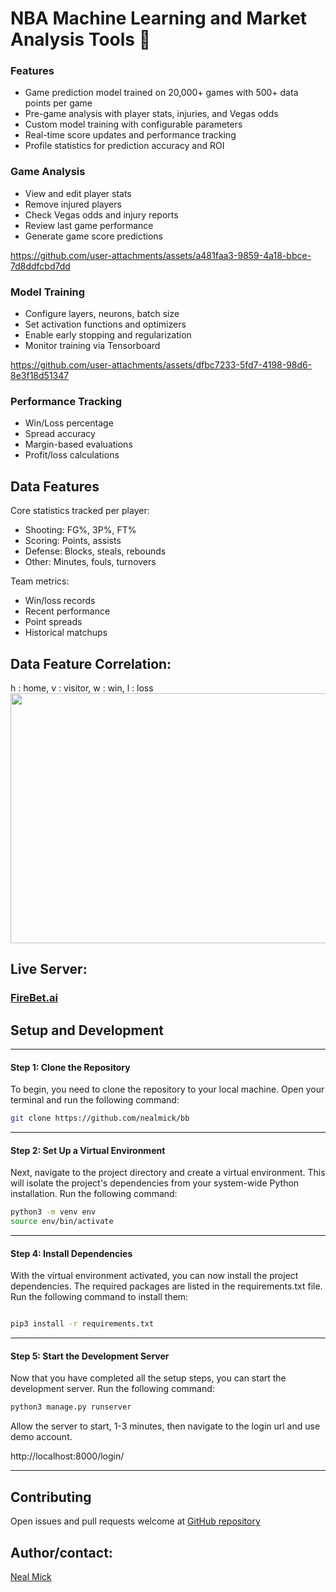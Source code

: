 # NBA Machine Learning and Market Analysis Tools 🏀

### Features
- Game prediction model trained on 20,000+ games with 500+ data points per game
- Pre-game analysis with player stats, injuries, and Vegas odds
- Custom model training with configurable parameters
- Real-time score updates and performance tracking
- Profile statistics for prediction accuracy and ROI


### Game Analysis
- View and edit player stats 
- Remove injured players
- Check Vegas odds and injury reports
- Review last game performance
- Generate game score predictions

https://github.com/user-attachments/assets/a481faa3-9859-4a18-bbce-7d8ddfcbd7dd

### Model Training
- Configure layers, neurons, batch size
- Set activation functions and optimizers 
- Enable early stopping and regularization
- Monitor training via Tensorboard

https://github.com/user-attachments/assets/dfbc7233-5fd7-4198-98d6-8e3f18d51347


### Performance Tracking
- Win/Loss percentage
- Spread accuracy 
- Margin-based evaluations
- Profit/loss calculations

## Data Features

Core statistics tracked per player:
- Shooting: FG%, 3P%, FT%
- Scoring: Points, assists
- Defense: Blocks, steals, rebounds
- Other: Minutes, fouls, turnovers

Team metrics:
- Win/loss records
- Recent performance
- Point spreads
- Historical matchups

## Data Feature Correlation:
h : home, v : visitor, w : win, l : loss
<img  src="https://i.imgur.com/xJMmvZR.png"  width="800"  height="400"  />



## Live Server:
### [FireBet.ai](https://FireBet.ai)  



## Setup and Development

---

#### Step 1: Clone the Repository

To begin, you need to clone the repository to your local machine. Open your terminal and run the following command:

```bash
git clone https://github.com/nealmick/bb
```

---



#### Step 2: Set Up a Virtual Environment
Next, navigate to the project directory and create a virtual environment. This will isolate the project's dependencies from your system-wide Python installation. Run the following command:
```bash
python3 -m venv env
source env/bin/activate
```

---


#### Step 4: Install Dependencies
With the virtual environment activated, you can now install the project dependencies. The required packages are listed in the requirements.txt file. Run the following command to install them:
```bash

pip3 install -r requirements.txt
```

---

#### Step 5: Start the Development Server
Now that you have completed all the setup steps, you can start the development server. Run the following command:
```bash
python3 manage.py runserver
```
Allow the server to start, 1-3 minutes, then navigate to the login url and use demo account.

http://localhost:8000/login/

---

## Contributing

Open issues and pull requests welcome at [GitHub repository](https://github.com/nealmick/bb/)


## Author/contact:
[Neal Mick](https://nealmick.com)  
